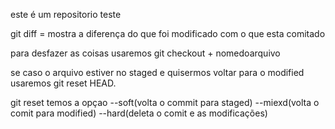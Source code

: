 este é um repositorio teste


git diff = mostra a diferença do que foi modificado com o que esta comitado

para desfazer as coisas usaremos git checkout + nomedoarquivo


se caso o arquivo estiver no staged e quisermos voltar para o  modified usaremos git reset HEAD.


git reset temos a opçao --soft(volta o commit para staged) --miexd(volta o comit para modified)  --hard(deleta o comit e  as modificações)
